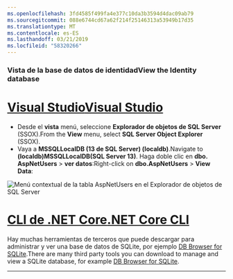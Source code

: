 ```yaml
---
ms.openlocfilehash: 3fd4585f499fa4e377c10da3b3594d4dac09ab79
ms.sourcegitcommit: 088e6744cd67a62f214f25146313a53949b17d35
ms.translationtype: MT
ms.contentlocale: es-ES
ms.lasthandoff: 03/21/2019
ms.locfileid: "58320266"
---
```

### <a name="view-the-identity-database"></a><span data-ttu-id="4a0b2-101">Vista de la base de datos de identidad</span><span class="sxs-lookup"><span data-stu-id="4a0b2-101">View the Identity database</span></span>

# <a name="visual-studiotabvisual-studio"></a>[<span data-ttu-id="4a0b2-102">Visual Studio</span><span class="sxs-lookup"><span data-stu-id="4a0b2-102">Visual Studio</span></span>](#tab/visual-studio) 

* <span data-ttu-id="4a0b2-103">Desde el **vista** menú, seleccione **Explorador de objetos de SQL Server** (SSOX).</span><span class="sxs-lookup"><span data-stu-id="4a0b2-103">From the **View** menu, select **SQL Server Object Explorer** (SSOX).</span></span>
* <span data-ttu-id="4a0b2-104">Vaya a **MSSQLLocalDB (13 de SQL Server) (localdb)**.</span><span class="sxs-lookup"><span data-stu-id="4a0b2-104">Navigate to **(localdb)MSSQLLocalDB(SQL Server 13)**.</span></span> <span data-ttu-id="4a0b2-105">Haga doble clic en **dbo. AspNetUsers** > **ver datos**:</span><span class="sxs-lookup"><span data-stu-id="4a0b2-105">Right-click on **dbo.AspNetUsers** > **View Data**:</span></span>

![Menú contextual de la tabla AspNetUsers en el Explorador de objetos de SQL Server](~/security/authentication/accconfirm/_static/ssox.png)

# <a name="net-core-clitabnetcore-cli"></a>[<span data-ttu-id="4a0b2-107">CLI de .NET Core</span><span class="sxs-lookup"><span data-stu-id="4a0b2-107">.NET Core CLI</span></span>](#tab/netcore-cli)

<span data-ttu-id="4a0b2-108">Hay muchas herramientas de terceros que puede descargar para administrar y ver una base de datos de SQLite, por ejemplo [DB Browser for SQLite](http://sqlitebrowser.org/).</span><span class="sxs-lookup"><span data-stu-id="4a0b2-108">There are many third party tools you can download to manage and view a SQLite database, for example [DB Browser for SQLite](http://sqlitebrowser.org/).</span></span>

---